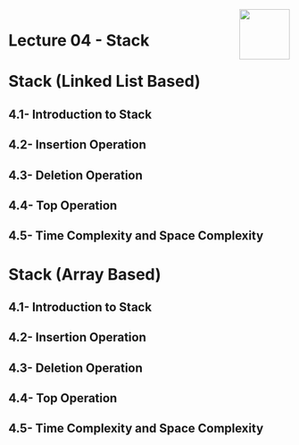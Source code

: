<img align="right" width="90" height="90" src="https://github.com/cs-MohamedAyman/Computer-Science-Textbooks/blob/master/logos/data-structures.jpg">

# Lecture 04 - Stack

# Stack (Linked List Based)
## 4.1- Introduction to Stack
## 4.2- Insertion Operation
## 4.3- Deletion Operation
## 4.4- Top Operation
## 4.5- Time Complexity and Space Complexity

# Stack (Array Based)
## 4.1- Introduction to Stack
## 4.2- Insertion Operation
## 4.3- Deletion Operation
## 4.4- Top Operation
## 4.5- Time Complexity and Space Complexity
